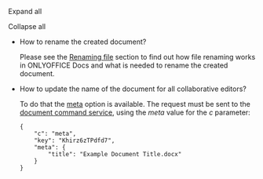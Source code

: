 Expand all

Collapse all

* How to rename the created document?

  Please see the [Renaming file](/editors/rename) section to find out how file renaming works in ONLYOFFICE Docs and what is needed to rename the created document.

- How to update the name of the document for all collaborative editors?

  To do that the [meta](/editors/command/meta) option is available. The request must be sent to the [document command service](/editors/command), using the *meta* value for the *c* parameter:

  ```
  {
      "c": "meta",
      "key": "Khirz6zTPdfd7",
      "meta": {
          "title": "Example Document Title.docx"
      }
  }
  ```
